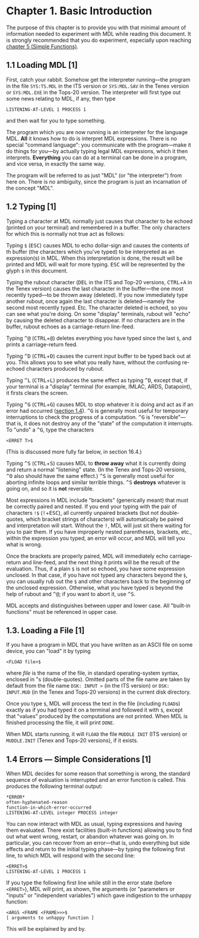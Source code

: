 # Chapter 1. Basic Introduction

The purpose of this chapter is to provide you with that minimal amount of information needed to experiment with MDL while reading this document. It is strongly recommended that you do experiment, especially upon reaching [chapter 5 (Simple Functions)](5-simplefunctions.markdown).

## 1.1 Loading MDL [1]

First, catch your rabbit. Somehow get the interpreter running—the program in the file `SYS:TS.MDL` in the ITS version or `SYS:MDL.SAV` in the Tenex version or `SYS:MDL.EXE` in the Tops-20 version. The interpreter will first type out some news relating to MDL, if any, then type

```no-highlight
LISTENING-AT-LEVEL 1 PROCESS 1
```

and then wait for you to type something.

The program which you are now running is an interpreter for the language MDL. **All** it knows how to do is interpret MDL expressions. There is no special "command language": you communicate with the program—make it do things for you—by actually typing legal MDL expressions, which it then interprets. **Everything** you can do at a terminal can be done in a program, and vice versa, in exactly the same way.

The program will be referred to as just "MDL" (or "the interpreter") from here on. There is no ambiguity, since the program is just an incarnation of the concept "MDL".

## 1.2 Typing [1]

Typing a character at MDL normally just causes that character to be echoed (printed on your terminal) and remembered in a buffer. The only characters for which this is normally not true act as follows:

Typing `$` (<kbd>ESC</kbd>) causes MDL to echo dollar-sign and causes the contents of th buffer (the characters which you've typed) to be interpreted as an expression(s) in MDL. When this interpretation is done, the result will be printed and MDL will wait for more typing. <kbd>ESC</kbd> will be represented by the glyph `$` in this document.

Typing the rubout character (<kbd>DEL</kbd> in the ITS and Top-20 versions, <kbd>CTRL</kbd>+<kbd>A</kbd> in the Tenex version) causes the last character in the buffer—the one most recently typed—to be thrown away (deleted). If you now immediately type another rubout, once again the last character is deleted—namely the second most recently typed. Etc. The character deleted is echoed, so you can see what you're doing. On some "display" terminals, rubout will "echo" by causing the deleted character to disappear. If no characters are in the buffer, rubout echoes as a carriage-return line-feed.

Typing <kbd>^@</kbd> (<kbd>CTRL</kbd>+<kbd>@</kbd>) deletes everything you have typed since the last `$`, and prints a carriage-return feed.

Typing <kbd>^D</kbd> (<kbd>CTRL</kbd>+<kbd>D</kbd>) causes the current input buffer to be typed back out at you. This allows you to see what you really have, without the confusing re-echoed characters produced by rubout.

Typing <kbd>^L</kbd> (<kbd>CTRL</kbd>+<kbd>L</kbd>) produces the same effect as typing <kbd>^D</kbd>, except that, if your terminal is a "display" terminal (for example, IMLAC, ARDS, Datapoint), it firsts clears the screen.

Typing <kbd>^G</kbd> (<kbd>CTRL</kbd>+<kbd>G</kbd>) causes MDL to stop whatever it is doing and act as if an error had occurred ([section 1.4](#14-errors-simple-considerations-1)). <kbd>^G</kbd> is generally most useful for temporary interruptions to check the progress of a computation. <kbd>^G</kbd> is "reversible"—that is, it does not destroy any of the "state" of the computation it interrupts. To "undo" a <kbd>^G</kbd>, type the characters

```no-highlight
<ERRET T>$
```

(This is discussed more fully far below, in section 16.4.)

Typing <kbd>^S</kbd> (<kbd>CTRL</kbd>+<kbd>S</kbd>) causes MDL to **throw away** what it is currently doing and return a normal "listening" state. (In the Tenex and Tops-20 versions, <kbd>^O</kbd> also should have the same effect.) <kbd>^S</kbd> is generally most useful for aborting infinite loops and similar terrible things. <kbd>^S</kbd> **destroys** whatever is going on, and so it is **not** reversible.

Most expressions in MDL include "brackets" (generically meant) that must be correctly paired and nested. If you end your typing with the pair of characters `!$` (<kbd>!</kbd>+<kbd>ESC</kbd>), all currently unpaired brackets (but not double-quotes, which bracket strings of characters) will automatically be paired and interpretation will start. Without the <kbd>!</kbd>, MDL will just sit there waiting for you to pair them. If you have improperly nested parentheses, brackets, etc., within the expression you typed, an error will occur, and MDL will tell you what is wrong.

Once the brackets are properly paired, MDL will immediately echo carriage-return and line-feed, and the next thing it prints will be the result of the evaluation. Thus, if a plain `$` is not so echoed, you have some expression unclosed. In that case, if you have not typed any characters beyond the `$`, you can usually rub out the `$` and other characters back to the beginning of the unclosed expression. Otherwise, what you have typed is beyond the help of rubout and <kbd>^@</kbd>; if you want to abort it, use <kbd>^S</kbd>.

MDL accepts and distinguishes between upper and lower case. All "built-in functions" must be referenced in upper case.


## 1.3. Loading a File [1]

If you have a program in MDL that you have written as an ASCII file on some device, you can "load" it by typing

```no-highlight
<FLOAD file>$
```

where *file* is the name of the file, in standard operating-system syntax, enclosed in "s (double-quotes). Omitted parts of the file name are taken by default from the file name `DSK: INPUT >` (in the ITS version) or `DSK: INPUT.MUD` (in the Tenex and Tops-20 versions) in the current disk directory.

Once you type `$`, MDL will process the text in the file (including `FLOAD`s) exactly as if you had typed it on a terminal and followed it with `$`, except that "values" produced by the computations are not printed. When MDL is finished processing the file, it will print `DONE`.

When MDL starts running, it will `FLOAD` the file `MUDDLE INIT` (ITS version) or `MUDDLE.INIT` (Tenex and Tops-20 versions), if it exists.


## 1.4 Errors — Simple Considerations [1]

When MDL decides for some reason that something is wrong, the standard sequence of evaluation is interrupted and an error function is called. This produces the following terminal output:

```no-highlight
*ERROR*
often-hyphenated-reason
function-in-which-error-occurred
LISTENING-AT-LEVEL integer PROCESS integer
```

You can now interact with MDL as usual, typing expressions and having them evaluated. There exist facilities (built-in functions) allowing you to find out what went wrong, restart, or abandon whatever was going on. In particular, you can recover from an error—that is, undo everything but side effects and return to the initial typing phase—by typing the following first line, to which MDL will respond with the second line:

```no-highlight
<ERRET>$
LISTENING-AT-LEVEL 1 PROCESS 1
```

If you type the following first line while still in the error state (before `<ERRET>`), MDL will print, as shown, the arguments (or "parameters or "inputs" or "independent variables") which gave indigestion to the unhappy function:

```no-highlight
<ARGS <FRAME <FRAME>>>$
[ arguments to unhappy function ]
```

This will be explained by and by.






























